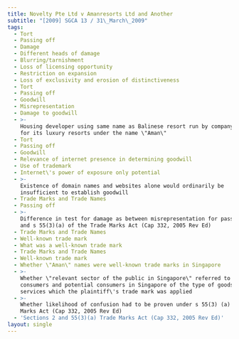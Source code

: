 ```yaml
---
title: Novelty Pte Ltd v Amanresorts Ltd and Another
subtitle: "[2009] SGCA 13 / 31\_March\_2009"
tags:
  - Tort
  - Passing off
  - Damage
  - Different heads of damage
  - Blurring/tarnishment
  - Loss of licensing opportunity
  - Restriction on expansion
  - Loss of exclusivity and erosion of distinctiveness
  - Tort
  - Passing off
  - Goodwill
  - Misrepresentation
  - Damage to goodwill
  - >-
    Housing developer using same name as Balinese resort run by company known
    for its luxury resorts under the name \"Aman\"
  - Tort
  - Passing off
  - Goodwill
  - Relevance of internet presence in determining goodwill
  - Use of trademark
  - Internet\'s power of exposure only potential
  - >-
    Existence of domain names and websites alone would ordinarily be
    insufficient to establish goodwill
  - Trade Marks and Trade Names
  - Passing off
  - >-
    Difference in test for damage as between misrepresentation for passing off
    and s 55(3)(a) of the Trade Marks Act (Cap 332, 2005 Rev Ed)
  - Trade Marks and Trade Names
  - Well-known trade mark
  - What was a well-known trade mark
  - Trade Marks and Trade Names
  - Well-known trade mark
  - Whether \"Aman\" names were well-known trade marks in Singapore
  - >-
    Whether \"relevant sector of the public in Singapore\" referred to actual
    consumers and potential consumers in Singapore of the type of goods or
    services which the plaintiff\'s trade mark was applied
  - >-
    Whether likelihood of confusion had to be proven under s 55(3) (a) Trade
    Marks Act (Cap 332, 2005 Rev Ed)
  - 'Sections 2 and 55(3)(a) Trade Marks Act (Cap 332, 2005 Rev Ed)'
layout: single
---
```


